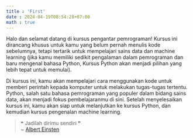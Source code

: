 ```yaml
---
title : 'First'
date : 2024-04-19T08:54:28+07:00
math : true
---
```


Halo dan selamat datang di kursus pengantar pemrograman! Kursus ini dirancang khusus untuk kamu yang belum pernah menulis kode sebelumnya, tetapi tertarik untuk mempelajari sains data dan machine learning (jika kamu memiliki sedikit pengalaman dalam pemrograman dan baru mengenal bahasa Python, Kursus Python akan menjadi pilihan yang lebih tepat untuk memulai).

Di kursus ini, kamu akan mempelajari cara menggunakan kode untuk memberi perintah kepada komputer untuk melakukan tugas-tugas tertentu. Python, salah satu bahasa pemrograman yang populer dalam bidang sains data, akan menjadi fokus pembelajaranmu di sini. Setelah menyelesaikan kursus ini, kamu akan siap untuk melanjutkan ke kursus Python, dan kemudian kursus pengenalan machine learning.

> ❝ Jadilah dirimu sendiri ❞  
> ~ [Albert Einsten](https://id.wikipedia.org/wiki/Albert_Einstein)
